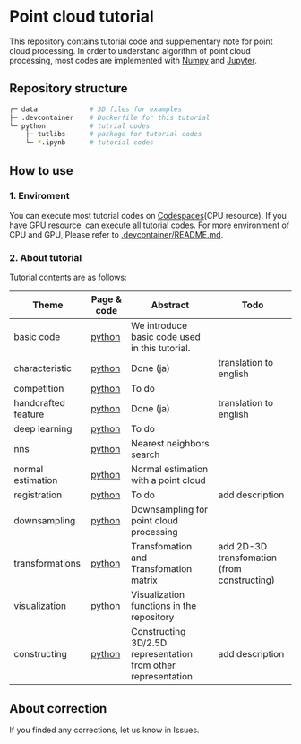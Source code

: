 # Point cloud tutorial
This repository contains tutorial code and supplementary note for point cloud processing. In order to understand algorithm of point cloud processing, most codes are implemented with [Numpy](https://numpy.org/) and [Jupyter](https://jupyter.org/).

## Repository structure
```bash
┌─ data             # 3D files for examples
├─ .devcontainer    # Dockerfile for this tutorial
└─ python           # tutrial codes
    ├─ tutlibs      # package for tutorial codes
    └─ *.ipynb      # tutorial codes
```

## How to use
### 1. Enviroment
You can execute most tutorial codes on [Codespaces](https://github.com/features/codespaces)(CPU resource). If you have GPU resource, can execute all tutorial codes. For more environment of CPU and GPU, Please refer to [.devcontainer/README.md](.devcontainer/README.md).

### 2. About tutorial
Tutorial contents are as follows:

| Theme               | Page & code                                | Abstract                                                      | Todo                                        |
| ------------------- | ------------------------------------------ | ------------------------------------------------------------- | ------------------------------------------- |
| basic code          | [python](python/basic_code.ipynb)          | We introduce basic code used in this tutorial.                |                                             |
| characteristic      | [python](python/characteristic.ipynb)      | Done (ja)                                                     | translation to english                      |
| competition         | [python](python/competition.ipynb)         | To do                                                         |                                             |
| handcrafted feature | [python](python/handcrafted_feature.ipynb) | Done (ja)                                                     | translation to english                      |
| deep learning       | [python](python/deep_learning.ipynb)       | To do                                                         |                                             |
| nns                 | [python](python/nns.ipynb)                 | Nearest neighbors search                                      |                                             |
| normal estimation   | [python](python/normal_estimation.ipynb)   | Normal estimation with a point cloud                          |                                             |
| registration        | [python](python/registration.ipynb)        | To do                                                         | add description                             |
| downsampling        | [python](python/downsampling.ipynb)        | Downsampling for point cloud processing                       |                                             |
| transformations     | [python](python/transformations.ipynb)     | Transfomation and Transfomation matrix                        | add 2D-3D transfomation (from constructing) |
| visualization       | [python](python/visualization.ipynb)       | Visualization functions in the repository                     |                                             |
| constructing        | [python](python/constructing.ipynb)        | Constructing 3D/2.5D representation from other representation | add description                             |



## About correction
If you finded any corrections, let us know in Issues.
